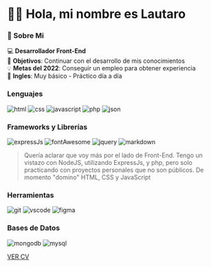 # :raising_hand_man: Hola, mi nombre es Lautaro

### :bookmark_tabs: Sobre Mi
  :computer: **Desarrollador Front-End**\
  :round_pushpin: **Objetivos**: Continuar con el desarrollo de mis conocimientos\
  :bulb: **Metas del 2022**: Conseguir un empleo para obtener experiencia\
  :closed_book: **Ingles**: Muy básico - Práctico día a día
  
### Lenguajes
![html](https://img.shields.io/badge/HTML5-E34F26?style=for-the-badge&logo=html5&logoColor=white)
![css](https://img.shields.io/badge/CSS3-1572B6?style=for-the-badge&logo=css3&logoColor=white)
![javascript](https://img.shields.io/badge/JavaScript-323330?style=for-the-badge&logo=javascript&logoColor=F7DF1E)
![php](	https://img.shields.io/badge/PHP-777BB4?style=for-the-badge&logo=php&logoColor=white)
![json](https://img.shields.io/badge/json-5E5C5C?style=for-the-badge&logo=json&logoColor=white)

### Frameworks y Librerías
![expressJs](https://img.shields.io/badge/Express.js-000000?style=for-the-badge&logo=express&logoColor=white)
![fontAwesome](https://img.shields.io/badge/Font_Awesome-339AF0?style=for-the-badge&logo=fontawesome&logoColor=white)
![jquery](https://img.shields.io/badge/jQuery-0769AD?style=for-the-badge&logo=jquery&logoColor=white)
![markdown](https://img.shields.io/badge/Markdown-000000?style=for-the-badge&logo=markdown&logoColor=white)

> Quería aclarar que voy más por el lado de Front-End. Tengo un vistazo con NodeJS, utilizando ExpressJs, y php, pero solo practicando con proyectos personales que no son públicos. De momento "domino" HTML, CSS y JavaScript

### Herramientas
![git](https://img.shields.io/badge/GIT-E44C30?style=for-the-badge&logo=git&logoColor=white)
![vscode](https://img.shields.io/badge/VSCode-0078D4?style=for-the-badge&logo=visual%20studio%20code&logoColor=white)
![figma](https://img.shields.io/badge/Figma-F24E1E?style=for-the-badge&logo=figma&logoColor=white)

### Bases de Datos
![mongodb](https://img.shields.io/badge/MongoDB-4EA94B?style=for-the-badge&logo=mongodb&logoColor=white)
![mysql](https://img.shields.io/badge/MySQL-005C84?style=for-the-badge&logo=mysql&logoColor=white)


[VER CV](https://drive.google.com/file/d/1Ua2w9ajelEYGCcHspC9fgShWjcA6WF-t/view?usp=sharing)

